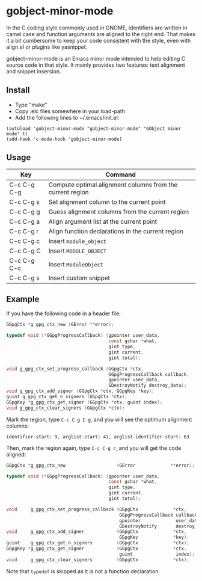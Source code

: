 gobject-minor-mode
======

In the C coding style commonly used in GNOME, identifiers are written
in camel case and function arguments are aligned to the right end.
That makes it a bit cumbersome to keep your code consistent with the
style, even with align.el or plugins like yasnippet.

gobject-minor-mode is an Emacs minor mode intended to help editing C
source code in that style.  It mainly provides two features: text
alignment and snippet insersion.

Install
------

* Type "make"
* Copy .elc files somewhere in your load-path
* Add the following lines to ~/.emacs/init.el:

```
(autoload 'gobject-minor-mode "gobject-minor-mode" "GObject minor mode" t)
(add-hook 'c-mode-hook 'gobject-minor-mode)
```

Usage
------

| Key         | Command                                                   |
--------------|-----------------------------------------------------------|
| C-c C-g C-g | Compute optimal alignment columns from the current region |
| C-c C-g s   | Set alignment column to the current point                 |
| C-c C-g g   | Guess alignment columns from the current region           |
| C-c C-g a   | Align argument list at the current point                  |
| C-c C-g r   | Align function declarations in the current region         |
| C-c C-g c   | Insert ```module_object```                                |
| C-c C-g C   | Insert ```MODULE_OBJECT```                                |
| C-c C-g C-c | Insert ```ModuleObject```                                 |
| C-c C-g s   | Insert custom snippet                                     |

Example
------

If you have the following code in a header file:
```c
GGpgCtx *g_gpg_ctx_new (GError **error);

typedef void (*GGpgProgressCallback) (gpointer user_data,
                                      const gchar *what,
                                      gint type,
                                      gint current,
                                      gint total);

void g_gpg_ctx_set_progress_callback (GGpgCtx *ctx,
                                      GGpgProgressCallback callback,
                                      gpointer user_data,
                                      GDestroyNotify destroy_data);
void g_gpg_ctx_add_signer (GGpgCtx *ctx, GGpgKey *key);
guint g_gpg_ctx_get_n_signers (GGpgCtx *ctx);
GGpgKey *g_gpg_ctx_get_signer (GGpgCtx *ctx, guint index);
void g_gpg_ctx_clear_signers (GGpgCtx *ctx);
```

Mark the region, type ```C-c C-g C-g```, and you will see the optimum
alignment columns:

```
identifier-start: 9, arglist-start: 41, arglist-identifier-start: 63
```

Then, mark the region again, type ```C-c C-g r```, and you will get
the code aligned:

```c
GGpgCtx *g_gpg_ctx_new                   (GError             **error);

typedef void (*GGpgProgressCallback) (gpointer user_data,
                                      const gchar *what,
                                      gint type,
                                      gint current,
                                      gint total);

void     g_gpg_ctx_set_progress_callback (GGpgCtx             *ctx,
                                          GGpgProgressCallback callback,
                                          gpointer             user_data,
                                          GDestroyNotify       destroy_data);
void     g_gpg_ctx_add_signer            (GGpgCtx             *ctx,
                                          GGpgKey             *key);
guint    g_gpg_ctx_get_n_signers         (GGpgCtx             *ctx);
GGpgKey *g_gpg_ctx_get_signer            (GGpgCtx             *ctx,
                                          guint                index);
void     g_gpg_ctx_clear_signers         (GGpgCtx             *ctx);
```

Note that ```typedef``` is skipped as it is not a function declaration.
